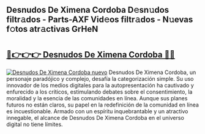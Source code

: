 ## Desnudos De Ximena Cordoba D𝚎sn𝚞dos filtr𝚊dos - Parts-AXF Vid𝚎os filtr𝚊dos - N𝚞evas f𝚘tos atr𝚊ctivas GrHeN

# <h2><a href="http://mb0qk4u.tromn.icu/?c=Desnudos+De+Ximena+Cordoba">🔗👉👉👉 Desnudos De Ximena Cordoba 🔗🔗</a></h2>

[![Desnudos De Ximena Cordoba nuevo](https://i.imgur.com/pEAQMta.gif)](http://mb0qk4u.tromn.icu/?c=Desnudos+De+Ximena+Cordoba)
Desnudos De Ximena Cordoba, un personaje paradójico y complejo, desafía la categorización simple. Su uso innovador de los medios digitales para la autopresentación ha cautivado y enfurecido a los críticos, estimulando debates sobre el consentimiento, la moralidad y la esencia de las comunidades en línea. Aunque sus planes futuros no están claros, su papel en la redefinición de la comunidad en línea es incuestionable. Armado con un espíritu inquebrantable y un atractivo innegable, el alcance de Desnudos De Ximena Cordoba en el universo digital no tiene límites.

